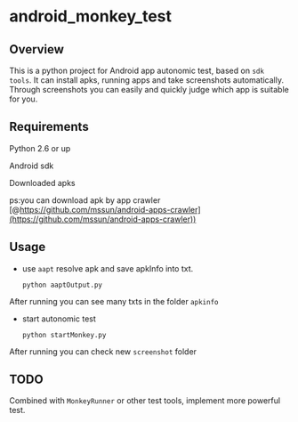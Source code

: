 # android_monkey_test
## Overview
This is a python project for Android app autonomic test, based on `sdk tools`. It can install apks, running apps and take screenshots automatically. 
Through screenshots you can easily and quickly judge which app is suitable for you.
## Requirements
Python 2.6 or up

Android sdk

Downloaded apks

ps:you can download apk by app crawler [@https://github.com/mssun/android-apps-crawler](https://github.com/mssun/android-apps-crawler))
## Usage
* use `aapt` resolve apk and save apkInfo into txt.

    ```
    python aaptOutput.py
    ```
After running you can see many txts in the folder `apkinfo`
* start autonomic test

    ```
    python startMonkey.py
    ```
After running you can check new `screenshot` folder

## TODO
Combined with `MonkeyRunner` or other test tools, implement more powerful test.
